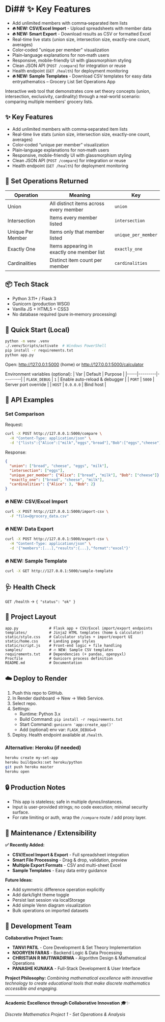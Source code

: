# Di## ✨ Key Features
* Add unlimited members with comma‑separated item lists
* **🔥 NEW: CSV/Excel Import** - Upload spreadsheets with member data
* **🔥 NEW: Smart Export** - Download results as CSV or formatted Excel
* Real-time live stats (union size, intersection size, exactly-one count, averages)
* Color‑coded "unique per member" visualization
* Plain‑language explanations for non‑math users
* Responsive, mobile-friendly UI with glassmorphism styling
* Clean JSON API (`POST /compare`) for integration or reuse
* Health endpoint (`GET /health`) for deployment monitoring
* **🔥 NEW: Sample Templates** - Download CSV templates for easy data entryathematics – Grocery List Set Operations App

Interactive web tool that demonstrates core set theory concepts (union, intersection, exclusivity, cardinality) through a real-world scenario: comparing multiple members' grocery lists.

## ✨ Key Features
* Add unlimited members with comma‑separated item lists
* Real-time live stats (union size, intersection size, exactly-one count, averages)
* Color‑coded “unique per member” visualization
* Plain‑language explanations for non‑math users
* Responsive, mobile-friendly UI with glassmorphism styling
* Clean JSON API (`POST /compare`) for integration or reuse
* Health endpoint (`GET /health`) for deployment monitoring

## 🧮 Set Operations Returned
| Operation | Meaning | Key |
|-----------|---------|-----|
| Union | All distinct items across every member | `union` |
| Intersection | Items every member listed | `intersection` |
| Unique Per Member | Items only that member listed | `unique_per_member` |
| Exactly One | Items appearing in exactly one member list | `exactly_one` |
| Cardinalities | Distinct item count per member | `cardinalities` |

## 📦 Tech Stack
* Python 3.11+ / Flask 3
* Gunicorn (production WSGI)
* Vanilla JS + HTML5 + CSS3
* No database required (pure in‑memory processing)

## 🚀 Quick Start (Local)
```bash
python -m venv .venv
./.venv/Scripts/activate  # Windows PowerShell
pip install -r requirements.txt
python app.py
```
Open: http://127.0.0.1:5000  (home)  or  http://127.0.0.1:5000/calculator

Environment variables (optional):
| Var | Default | Purpose |
|-----|---------|---------|
| `FLASK_DEBUG` | `1` | Enable auto-reload & debugger |
| `PORT` | `5000` | Server port override |
| `HOST` | `0.0.0.0` | Bind host |

## 🧪 API Examples

### Set Comparison
Request:
```bash
curl -X POST http://127.0.0.1:5000/compare \
  -H "Content-Type: application/json" \
  -d '{"lists":{"Alice":["milk","eggs","bread"],"Bob":["eggs","cheese"]}}'
```
Response:
```json
{
  "union": ["bread", "cheese", "eggs", "milk"],
  "intersection": ["eggs"],
  "unique_per_member": {"Alice": ["bread", "milk"], "Bob": ["cheese"]},
  "exactly_one": ["bread", "cheese", "milk"],
  "cardinalities": {"Alice": 3, "Bob": 2}
}
```

### 🔥 NEW: CSV/Excel Import
```bash
curl -X POST http://127.0.0.1:5000/import-csv \
  -F "file=@grocery_data.csv"
```

### 🔥 NEW: Data Export
```bash
curl -X POST http://127.0.0.1:5000/export-csv \
  -H "Content-Type: application/json" \
  -d '{"members":[...],"results":{...},"format":"excel"}'
```

### 🔥 NEW: Sample Template
```bash
curl -X GET http://127.0.0.1:5000/sample-template
```

## 🩺 Health Check
`GET /health` → `{ "status": "ok" }`

## 📁 Project Layout
```
app.py              # Flask app + CSV/Excel import/export endpoints
templates/          # Jinja2 HTML templates (home & calculator)
static/style.css    # Calculator styles + import/export UI
static/home.css     # Landing page styles
static/script.js    # Front-end logic + file handling
samples/            # 🔥 NEW: Sample CSV templates
requirements.txt    # Dependencies (+ pandas, openpyxl)
Procfile            # Gunicorn process definition
README.md           # Documentation
```

## ☁️ Deploy to Render
1. Push this repo to GitHub.
2. In Render dashboard → New → Web Service.
3. Select repo.
4. Settings:
   * Runtime: Python 3.x
   * Build Command: `pip install -r requirements.txt`
   * Start Command: `gunicorn 'app:create_app()'`
   * Add (optional) env var: `FLASK_DEBUG=0`
5. Deploy. Health endpoint available at `/health`.

### Alternative: Heroku (if needed)
```bash
heroku create my-set-app
heroku buildpacks:set heroku/python
git push heroku master
heroku open
```

## 🔒 Production Notes
* This app is stateless; safe in multiple dynos/instances.
* Input is user-provided strings; no code execution; minimal security surface.
* For rate limiting or auth, wrap the `/compare` route / add proxy layer.

## 🧹 Maintenance / Extensibility
**✅ Recently Added:**
* **CSV/Excel Import & Export** - Full spreadsheet integration
* **Smart File Processing** - Drag & drop, validation, preview
* **Multiple Export Formats** - CSV and multi-sheet Excel
* **Sample Templates** - Easy data entry guidance

**Future Ideas:**
* Add symmetric difference operation explicitly
* Add dark/light theme toggle
* Persist last session via localStorage
* Add simple Venn diagram visualization
* Bulk operations on imported datasets

## 👥 Development Team
**Collaborative Project Team:**
- **TANVI PATIL** - Core Development & Set Theory Implementation
- **NOORYEN FARAS** - Backend Logic & Data Processing
- **CHRISTIAN R MUTIWADIRWA** - Algorithm Design & Mathematical Operations
- **PANASHE KUNAKA** - Full-Stack Development & User Interface

**Project Philosophy:** *Combining mathematical excellence with innovative technology to create educational tools that make discrete mathematics accessible and engaging.*

---
**Academic Excellence through Collaborative Innovation** 🎓✨

*Discrete Mathematics Project 1 - Set Operations & Analysis*
